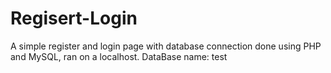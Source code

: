 # Regisert-Login

A simple register and login page with database connection done using PHP and MySQL, ran on a localhost.
DataBase name: test
